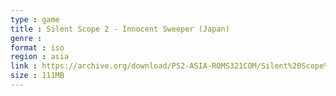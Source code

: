 ```yaml
---
type : game
title : Silent Scope 2 - Innocent Sweeper (Japan)
genre : 
format : iso
region : asia
link : https://archive.org/download/PS2-ASIA-ROMS321COM/Silent%20Scope%202%20-%20Innocent%20Sweeper%20%28Japan%29.7z
size : 111MB
---
```

